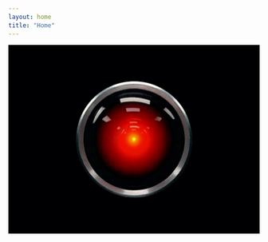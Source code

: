 ```yaml
---
layout: home
title: "Home"
---
```


![Red camera lens of HAL 9000 computer from 2001 A Space Odyssey movie](/assets/images/hal.jpg)
